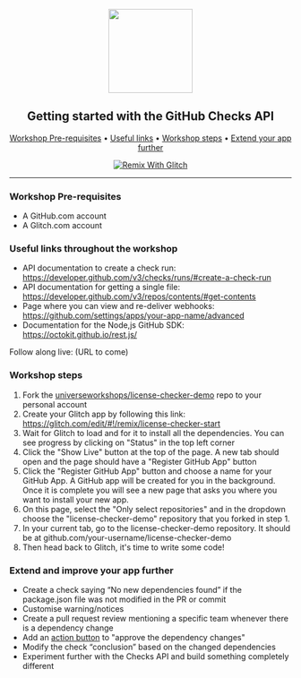 <p align="center">
  <img width="150" src="https://probot.github.io/assets/logo.png">
</p>
<h2 align="center">Getting started with the GitHub Checks API</h2>

<p align="center">
  <a href="#workshop-pre-requisites">Workshop Pre-requisites</a> •
  <a href="#useful-links-throughout-the-workshop">Useful links</a> •
  <a href="#workshop-steps">Workshop steps</a> •
  <a href="#extend-and-improve-your-app-further">Extend your app further</a>
</p>

<p align="center">
  <a href="https://glitch.com/edit/#!/remix/license-checker-start">
    <img src="https://cdn.glitch.com/2703baf2-b643-4da7-ab91-7ee2a2d00b5b%2Fremix-button.svg" alt="Remix With Glitch">
  </a>
</p>

---

### Workshop Pre-requisites

- A GitHub.com account
- A Glitch.com account

### Useful links throughout the workshop
- API documentation to create a check run: https://developer.github.com/v3/checks/runs/#create-a-check-run
- API documentation for getting a single file: https://developer.github.com/v3/repos/contents/#get-contents
- Page where you can view and re-deliver webhooks: https://github.com/settings/apps/your-app-name/advanced
- Documentation for the Node,js GitHub SDK: https://octokit.github.io/rest.js/

Follow along live: (URL to come)

### Workshop steps
1. Fork the [universeworkshops/license-checker-demo](https://github.com/universeworkshops/license-checker-demo) repo to your personal account
2. Create your Glitch app by following this link: https://glitch.com/edit/#!/remix/license-checker-start
3. Wait for Glitch to load and for it to install all the dependencies. You can see progress by clicking on "Status" in the top left corner
4. Click the "Show Live" button at the top of the page. A new tab should open and the page should have a "Register GitHub App" button
4. Click the "Register GitHub App" button and choose a name for your GitHub App. A GitHub app will be created for you in the background. Once it is complete you will see a new page that asks you where you want to install your new app.
5. On this page, select the "Only select repositories" and in the dropdown choose the "license-checker-demo" repository that you forked in step 1.
6. In your current tab, go to the license-checker-demo repository. It should be at github.com/your-username/license-checker-demo
7. Then head back to Glitch, it's time to write some code!

### Extend and improve your app further
- Create a check saying “No new dependencies found” if the package.json file was not modified in the PR or commit
- Customise warning/notices
- Create a pull request review mentioning a specific team whenever there is a dependency change
- Add an [action button](https://developer.github.com/changes/2018-05-23-request-actions-on-checks/) to "approve the dependency changes"
- Modify the check “conclusion” based on the changed dependencies
- Experiment further with the Checks API and build something completely different

